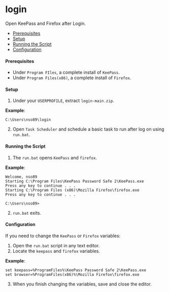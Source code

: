 # login
Open KeePass and Firefox after Login.

* [Prerequisites](#prerequisites)
* [Setup](#setup)
* [Running the Script](#running-the-script)
* [Configuration](#configuration)

#### <a name="prerequisites"></a>Prerequisites
* Under `Program FIles`, a complete install of `KeePass`.
* Under `Program Files(x86)`, a complete install of `Firefox`.

#### <a name="setup"></a>Setup
1. Under your `USERPROFILE`, extract `login-main.zip`.

**Example**:
```
C:\Users\nso89\login
```
2. Open `Task Scheduler` and schedule a basic task to run after log on using `run.bat`.

#### <a name="running-the-script"></a>Running the Script
1. The `run.bat` opens `KeePass` and `firefox`.

**Example**:
```batch
Welcome, nso89
Starting C:\Program Files\KeePass Password Safe 2\KeePass.exe
Press any key to continue . . .
Starting C:\Program Files (x86)\Mozilla Firefox\firefox.exe
Press any key to continue . . .

C:\Users\nso89>
```
2. `run.bat` exits.

#### <a name="configuration"></a>Configuration
If you need to change the `KeePass` or `Firefox` variables:

1. Open the `run.bat` script in any text editor.
2. Locate the `keepass` and `firefox` variables.

**Example**:
```batch
set keepass=%ProgramFiles%\KeePass Password Safe 2\KeePass.exe
set browser=%ProgramFiles(x86)%\Mozilla Firefox\firefox.exe
```
3. When you finish changing the variables, save and close the editor.
